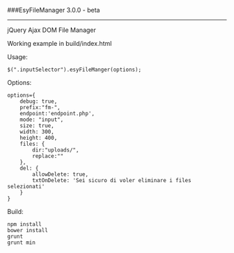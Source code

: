 ###EsyFileManager 3.0.0 - beta
___
jQuery Ajax DOM File Manager

Working example in build/index.html

Usage:

```
$(".inputSelector").esyFileManger(options);

```

Options:

```
options={
	debug: true,
  	prefix:"fm-",
  	endpoint:'endpoint.php',
  	mode: "input",
  	size: true,
  	width: 300,
  	height: 400,
  	files: {
  		dir:"uploads/",
  		replace:""
  	},
  	del: {
  		allowDelete: true,
  		txtOnDelete: 'Sei sicuro di voler eliminare i files selezionati'
  	}
}

```


Build:

```
npm install
bower install
grunt
grunt min

```
